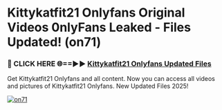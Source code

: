 # Kittykatfit21 Onlyfans Original Videos 0nlyFans Leaked - Files Updated! (on71)

<h3>🔴 CLICK HERE 🌐==►► <a href="https://tinyurl.com/2m67pmp6" rel="nofollow">Kittykatfit21 Onlyfans Updated Files</a></h3>

Get Kittykatfit21 Onlyfans and all content. Now you can access all videos and pictures of Kittykatfit21 Onlyfans. New Updated Files 2025!

[![on71](https://i.imgur.com/H4QAA4z.gif)](https://tinyurl.com/2m67pmp6)